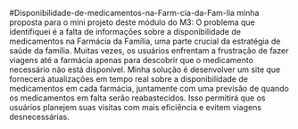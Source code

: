﻿#Disponibilidade-de-medicamentos-na-Farm-cia-da-Fam-lia
minha proposta para o mini projeto deste módulo do M3: O problema que identifiquei é a falta de informações sobre a disponibilidade de medicamentos na Farmácia da Família, uma parte crucial da estratégia de saúde da família. Muitas vezes, os usuários enfrentam a frustração de fazer viagens até a farmácia apenas para descobrir que o medicamento necessário não está disponível.
Minha solução é desenvolver um site que fornecerá atualizações em tempo real sobre a disponibilidade de medicamentos em cada farmácia, juntamente com uma previsão de quando os medicamentos em falta serão reabastecidos. Isso permitirá que os usuários planejem suas visitas com mais eficiência e evitem viagens desnecessárias.
